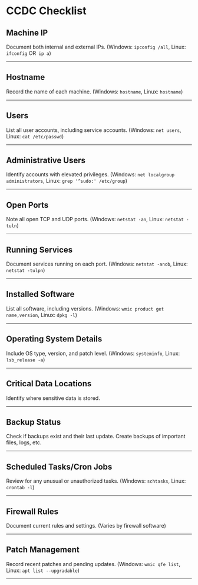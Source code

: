 # CCDC Checklist

## Machine IP

Document both internal and external IPs. (Windows: `ipconfig /all`, Linux: `ifconfig` OR` ip a`)

---

## Hostname

Record the name of each machine. (Windows: `hostname`, Linux: `hostname`)

---

## Users

List all user accounts, including service accounts. (Windows: `net users`, Linux: `cat /etc/passwd`)

---

## Administrative Users

Identify accounts with elevated privileges. (Windows: `net localgroup administrators`, Linux: `grep '^sudo:' /etc/group`)

---

## Open Ports

Note all open TCP and UDP ports. (Windows: `netstat -an`, Linux: `netstat -tuln`)

---

## Running Services

Document services running on each port. (Windows: `netstat -anob`, Linux: `netstat -tulpn`)

---

## Installed Software

List all software, including versions. (Windows: `wmic product get name,version`, Linux: `dpkg -l`)

---

## Operating System Details

Include OS type, version, and patch level. (Windows: `systeminfo`, Linux: `lsb_release -a`)

---

## Critical Data Locations

Identify where sensitive data is stored.

---

## Backup Status

Check if backups exist and their last update. Create backups of important files, logs, etc.

---

## Scheduled Tasks/Cron Jobs

Review for any unusual or unauthorized tasks. (Windows: `schtasks`, Linux: `crontab -l`)

---

## Firewall Rules

Document current rules and settings. (Varies by firewall software)

---

## Patch Management

Record recent patches and pending updates. (Windows: `wmic qfe list`, Linux: `apt list --upgradable`)

---
